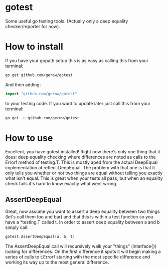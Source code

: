 gotest
======

Some useful go testing tools.  (Actually only a deep equality checker/reporter for now).

How to install
======

If you have your gopath setup this is as easy as calling this from your terminal:

```bash
go get github.com/gerow/gotest
```

And then adding:

```go
import "github.com/gerow/gotest"
```
to your testing code.  If you want to update later just call this from your terminal:

```bash
go get -u github.com/gerow/gotest
```

How to use
==========
Excellent, you have gotest installed! Right now there's only one thing that it does: deep equality checking where differences are noted as calls to the Errorf method of testing.T. This is mostly aped from the actual DeepEqual implementation at reflect.DeepEqual.  The problem with that one is that it only tells you whether or not two things are equal without telling you exactly what isn't equal. This is great when your tests all pass, but when an equality check fails it's hard to know exactly what went wrong.

AssertDeepEqual
---------------
Great, now assume you want to assert a deep equality between two things (let's call them foo and bar) and that this is within a test function so you have a *testing.T called t.  In order to assert deep equality between a and b simply call:

```go
gotest.AssertDeepEqual(a, b, t)
```
The AssertDeepEqual call will recursively walk your "things" (interface{}) looking for differences.  On the first difference it spots it will begin making a series of calls to t.Errorf starting with the most specific difference and working its way up to the most general difference.
